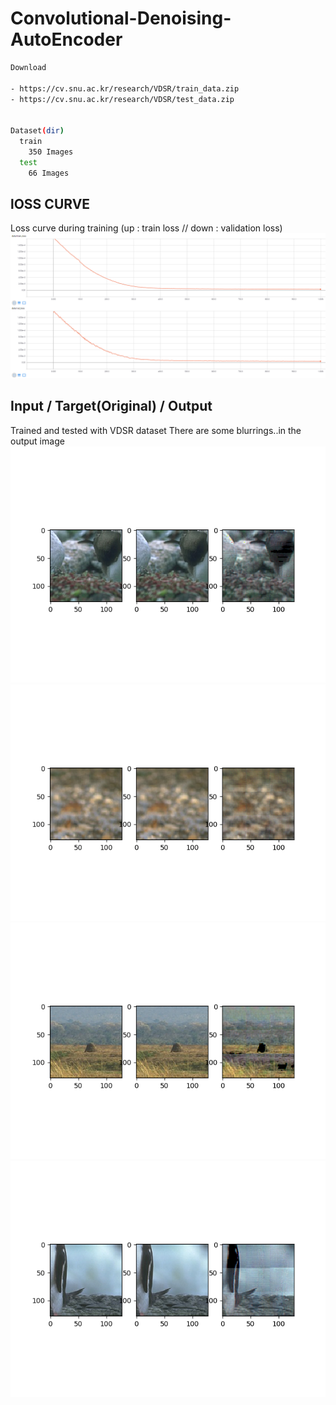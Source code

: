 # Convolutional-Denoising-AutoEncoder

```bash
Download

- https://cv.snu.ac.kr/research/VDSR/train_data.zip 
- https://cv.snu.ac.kr/research/VDSR/test_data.zip


Dataset(dir)
  train
    350 Images
  test
    66 Images
```
## lOSS CURVE
Loss curve during training (up : train loss // down : validation loss)
![1](./Loss_Curve.PNG)

## Input / Target(Original) / Output 
Trained and tested with VDSR dataset
There are some blurrings..in the output image
![2](./103070_985.png)
![3](./8023_995.png)
![4](./296007_935.png)
![5](./106024_945.png)

